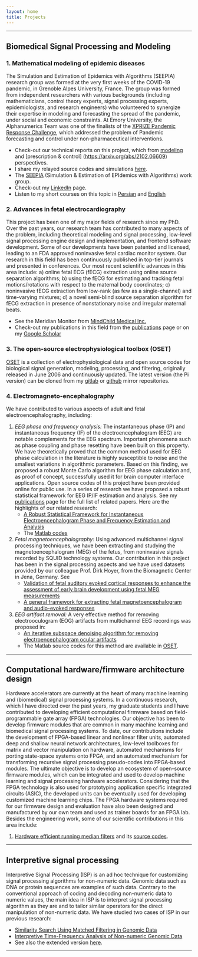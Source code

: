 ```yaml
---
layout: home
title: Projects
---
```


***
## Biomedical Signal Processing and Modeling
### 1. Mathematical modeling of epidemic diseases

The Simulation and Estimation of Epidemics with Algorithms (SEEPIA) research group was formed at the very first weeks of the COVID-19 pandemic, in Grenoble Alpes University, France. The group was formed from independent researchers with various backgrounds (including mathematicians, control theory experts, signal processing experts, epidemiologists, and research engineers) who volunteered to synergize their expertise in modeling and forecasting the spread of the pandemic, under social and economic constraints. At Emory University, the Alphanumerics Team was one of the finalists of the [XPRIZE Pandemic Response Challenge](https://www.xprize.org/articles/pandemic-response-challenge-finalists), which addressed the problem of Pandemic forecasting and control under non-pharmaceutical interventions.
  * Check-out our technical reports on this project, which from [modeling](https://arxiv.org/abs/2003.11371) and [prescription & control] (https://arxiv.org/abs/2102.06609) perspectives.
  * I share my relayed source codes and simulations [here](https://github.com/rsameni/EpidemicModeling).
  * The [SEEPIA](http://51.178.55.78/SEEPIA/seepia.htm) (Simulation & Estimation of EPIdemics with Algorithms) work group.
  * Check-out my [LinkedIn](https://www.linkedin.com/in/reza-sameni-8a191229/) page.
  * Listen to my short courses on this topic in [Persian](https://youtu.be/Zfh2G0VpBY) and [English](https://youtu.be/pasyQympFGE)

### 2. Advances in fetal electrocardiography
This project has been one of my major fields of research since my PhD. Over the past years, our research team has contributed to many aspects of the problem, including theoretical modeling and signal processing, low-level signal processing engine design and implementation, and frontend software development. Some of our developments have been patented and licensed, leading to an FDA approved noninvasive fetal cardiac monitor system. Our research in this field has been continuously published in top-tier journals and presented in conferences. Our most recent scientific advances in this area include: a) online fetal ECG (fECG) extraction using online source separation algorithms; b) using the fECG for estimating and tracking fetal motions/rotations with respect to the maternal body coordinates; c) noninvasive fECG extraction from low-rank (as few as a single-channel) and time-varying mixtures; d) a novel semi-blind source separation algorithm for fECG extraction in presence of nonstationary noise and irregular maternal beats.
  * See the Meridian Monitor from [MindChild Medical Inc.](http://www.mindchild.com/)
  * Check-out my publications in this field from the [publications](https://rsameni.github.io/Research/Publications) page or on my [Google Scholar](https://scholar.google.com/citations?user=MkoXtWwAAAAJ&hl=en)

### 3. The open-source electrophysiological toolbox (OSET)
[OSET](http://oset.ir) is a collection of electrophysiological data and open source codes for biological signal generation, modeling, processing, and filtering, originally released in June 2006 and continuously updated. The latest version (the Pi version) can be cloned from my [gitlab](https://gitlab.com/rsameni/OSET) or [github](https://github.com/rsameni/OSET) mirror repositories.

### 4. Electromagneto-encephalography
We have contributed to various aspects of adult and fetal electroencephalography, including:
1. *EEG phase and frequency analysis:* The instantaneous phase (IP) and instantaneous frequency (IF) of the electroencephalogram (EEG) are notable complements for the EEG spectrum. Important phenomena such as phase coupling and phase resetting have been built on this property. We have theoretically proved that the common method used for EEG phase calculation in the literature is highly susceptible to noise and the smallest variations in algorithmic parameters. Based on this finding, we proposed a robust Monte Carlo algorithm for EEG phase calculation and, as proof of concept, successfully used it for brain computer interface applications. Open source codes of this project have been provided online for public use.
In a series of research we have proposed a robust statistical framework for EEG IP/IF estimation and analysis. See my [publications](https://rsameni.github.io/Research/Publications/journals.html) page for the full list of related papers. Here are the highlights of our related research:
    * [A Robust Statistical Framework for Instantaneous Electroencephalogram Phase and Frequency Estimation and Analysis](https://doi.org/10.1088/1361-6579/aa93a1)
    * The [Matlab codes](https://github.com/EsiSeraj/EEG-PhaseFreq-Analysis)
 2. *Fetal magnetoencephalography:* Using advanced multichannel signal processing techniques, we have been extracting and studying the magnetoencephalogram (MEG) of the fetus, from noninvasive signals recorded by SQUID technology systems. Our contribution in this project has been in the signal processing aspects and we have used datasets provided by our colleague Prof. Dirk Hoyer, from the Biomagnetic Center in Jena, Germany. See
    * [Validation of fetal auditory evoked cortical responses to enhance the assessment of early brain development using fetal MEG measurements](https://doi.org/10.1088/0967-3334/32/11/002)
    * [A general framework for extracting fetal magnetoencephalogram and audio-evoked responses](https://doi.org/10.1016/j.jneumeth.2012.10.021)
 3. *EEG artifact removal:* A very effective method for removing electrooculogram (EOG) artifacts from multichannel EEG recordings was proposed in:
    * [An iterative subspace denoising algorithm for removing electroencephalogram ocular artifacts](https://doi.org/10.1016/j.jneumeth.2014.01.024)
    * The Matlab source codes for this method are available in [OSET](http://oset.ir).

***
## Computational hardware/firmware architecture design
Hardware accelerators are currently at the heart of many machine learning and (biomedical) signal processing systems. In a continuous research, which I have directed over the past years, my graduate students and I have contributed to developing efficient computational firmware based on field-programmable gate array (FPGA) technologies. Our objective has been to develop firmware modules that are common in many machine learning and biomedical signal processing systems. To date, our contributions include the development of FPGA-based linear and nonlinear filter units, automated deep and shallow neural network architectures, low-level toolboxes for matrix and vector manipulation on hardware, automated mechanisms for porting state-space systems onto FPGA, and an automated mechanism for transforming recursive signal processing pseudo-codes into FPGA-based modules. The ultimate objective is to develop an ecosystem of open-source firmware modules, which can be integrated and used to develop machine learning and signal processing hardware accelerators. Considering that the FPGA technology is also used for prototyping application specific integrated circuits (ASIC), the developed units can be eventually used for developing customized machine learning chips. The FPGA hardware systems required for our firmware design and evaluation have also been designed and manufactured by our own team and used as trainer boards for an FPGA lab. Besides the engineering work, some of our scientific contributions in this area include:
 1. [Hardware efficient running median filters](https://doi.org/10.1109/TCSII.2015.2504945) and its [source codes](https://rsameni.github.io/Research/Projects/MedianFilter/median.html).

***
## Interpretive signal processing
Interpretive Signal Processing (ISP) is an ad hoc technique for customizing signal processing algorithms for non-numeric data. Genomic data such as DNA or protein sequences are examples of such data. Contrary to the conventional approach of coding and decoding non-numeric data to numeric values, the main idea in ISP is to interpret signal processing algorithm as they are and to tailor similar operators for the direct manipulation of non-numeric data. We have studied two cases of ISP in our previous research:
* [Similarity Search Using Matched Filtering in Genomic Data](https://doi.org/10.1109/AISP.2012.6313793)
* [Interpretive Time-Frequency Analysis of Non-numeric Genomic Data](https://doi.org/10.1186/s12859-017-1524-0)
* See also the extended version [here](https://rsameni.github.io/Research/Projects/ISP/ISP.html).

***

